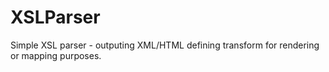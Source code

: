 # XSLParser
Simple XSL parser - outputing XML/HTML defining transform for rendering or mapping purposes.
